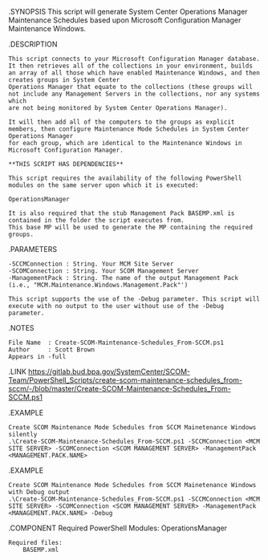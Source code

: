 .SYNOPSIS
    This script will generate System Center Operations Manager Maintenance Schedules based upon Microsoft Configuration Manager Maintenance Windows.

.DESCRIPTION
    
    This script connects to your Microsoft Configuration Manager database. 
    It then retrieves all of the collections in your environment, builds an array of all those which have enabled Maintenance Windows, and then creates groups in System Center
    Operations Manager that equate to the collections (these groups will not include any Management Servers in the collections, nor any systems which
    are not being monitored by System Center Operations Manager).

    It will then add all of the computers to the groups as explicit members, then configure Maintenance Mode Schedules in System Center Operations Manager
    for each group, which are identical to the Maintenance Windows in Microsoft Configuration Manager.

    **THIS SCRIPT HAS DEPENDENCIES**

    This script requires the availability of the following PowerShell modules on the same server upon which it is executed:

    OperationsManager

    It is also required that the stub Management Pack BASEMP.xml is contained in the folder the script executes from.
    This base MP will be used to generate the MP containing the required groups.
 

.PARAMETERS
    
    -SCCMConnection : String. Your MCM Site Server
    -SCOMConnection : String. Your SCOM Management Server
    -ManagementPack : String. The name of the output Management Pack (i.e., "MCM.Maintenance.Windows.Management.Pack"')

    This script supports the use of the -Debug parameter. This script will execute with no output to the user without use of the -Debug parameter.

.NOTES

    File Name  : Create-SCOM-Maintenance-Schedules_From-SCCM.ps1
    Author     : Scott Brown
    Appears in -full

.LINK
    https://gitlab.bud.bpa.gov/SystemCenter/SCOM-Team/PowerShell_Scripts/create-scom-maintenance-schedules_from-sccm/-/blob/master/Create-SCOM-Maintenance-Schedules_From-SCCM.ps1

.EXAMPLE

    Create SCOM Maintenance Mode Schedules from SCCM Mainetenance Windows silently
    .\Create-SCOM-Maintenance-Schedules_From-SCCM.ps1 -SCCMConnection <MCM SITE SERVER> -SCOMConnection <SCOM MANAGEMENT SERVER> -ManagementPack <MANAGEMENT.PACK.NAME>

.EXAMPLE

    Create SCOM Maintenance Mode Schedules from SCCM Mainetenance Windows with Debug output
    .\Create-SCOM-Maintenance-Schedules_From-SCCM.ps1 -SCCMConnection <MCM SITE SERVER> -SCOMConnection <SCOM MANAGEMENT SERVER> -ManagementPack <MANAGEMENT.PACK.NAME> -Debug

.COMPONENT
    Required PowerShell Modules:
        OperationsManager

    Required files:
        BASEMP.xml